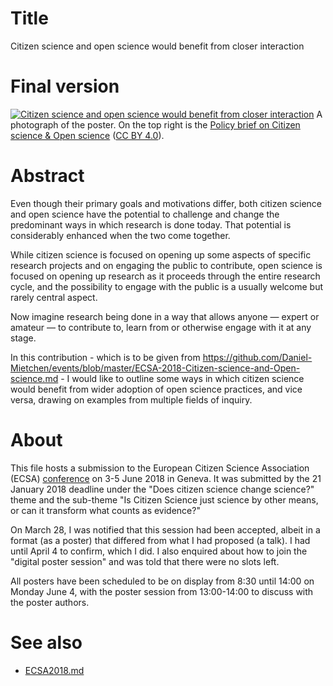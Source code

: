 
# Title

Citizen science and open science would benefit from closer interaction

# Final version

[![Citizen science and open science would benefit from closer interaction](https://upload.wikimedia.org/wikipedia/commons/6/67/Citizen_Science_and_Open_Science_would_benefit_from_closer_interaction_-_20180604_100410.jpg)](https://commons.wikimedia.org/wiki/File:Citizen_Science_and_Open_Science_would_benefit_from_closer_interaction_-_20180604_100410.jpg)
A photograph of the poster. On the top right is the [Policy brief on Citizen science & Open science](https://ecsa.citizen-science.net/blog/citizen-science-open-science-policy-brief-out) ([CC BY 4.0](https://creativecommons.org/licenses/by/4.0/)).

# Abstract

Even though their primary goals and motivations differ, both citizen science and open science have the potential to challenge and change the predominant ways in which research is done today. That potential is considerably enhanced when the two come together.

While citizen science is focused on opening up some aspects of specific research projects and on engaging the public to contribute, open science is focused on opening up research as it proceeds through the entire research cycle, and the possibility to engage with the public is a usually welcome but rarely central aspect.

Now imagine research being done in a way that allows anyone &mdash; expert or amateur &mdash; to contribute to, learn from or otherwise engage with it at any stage. 

In this contribution - which is to be given from https://github.com/Daniel-Mietchen/events/blob/master/ECSA-2018-Citizen-science-and-Open-science.md - I would like to outline some ways in which citizen science would benefit from wider adoption of open science practices, and vice versa, drawing on examples from multiple fields of inquiry.

# About

This file hosts a submission to the European Citizen Science Association (ECSA) [conference](https://www.ecsa-conference.eu/) on 3-5 June 2018 in Geneva. It was submitted by the 21 January 2018 deadline under the "Does citizen science change science?" theme
and the sub-theme "Is Citizen Science just science by other means, or can it transform what counts as evidence?"

On March 28, I was notified that this session had been accepted, albeit in a format (as a poster) that differed from what I had proposed (a talk). I had until April 4 to confirm, which I did. I also enquired about how to join the "digital poster session" and was told that there were no slots left.

All posters have been scheduled to be on display from 8:30 until 14:00 on Monday June 4, with the poster session from 13:00-14:00 to discuss with the poster authors.

# See also

* [ECSA2018.md](ECSA2018.md)
